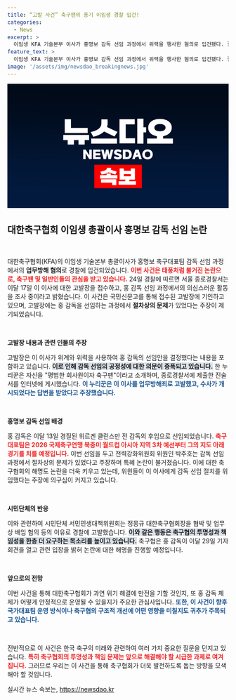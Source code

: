 ```yaml
---
title: “고발 사건” 축구팬의 용기 이임생 경찰 입건!
categories:
  - News
excerpt: >
  이임생 KFA 기술본부 이사가 홍명보 감독 선임 과정에서 위력을 행사한 혐의로 입건됐다. 절차적 문제를 제기한 고발장이 접수되며 축구계의 파장이 확대되고 있다. 홍 감독은 29일 기자회견을 통해 입장을 밝힐 예정이다.
feature_text: >
  이임생 KFA 기술본부 이사가 홍명보 감독 선임 과정에서 위력을 행사한 혐의로 입건됐다. 절차적 문제를 제기한 고발장이 접수되며 축구계의 파장이 확대되고 있다. 홍 감독은 29일 기자회견을 통해 입장을 밝힐 예정이다.
image: '/assets/img/newsdao_breakingnews.jpg'
---
```


<p><img src="/assets/img/newsdao_breakingnews.jpg" alt="cryptoinkorea 속보" /></p>

<h2 data-ke-size="size26">대한축구협회 이임생 총괄이사 홍명보 감독 선임 논란</h2>

<p data-ke-size="size16">&nbsp;</p>

<p>대한축구협회(KFA)의 이임생 기술본부 총괄이사가 홍명보 축구대표팀 감독 선임 과정에서의 <strong>업무방해 혐의</strong>로 경찰에 입건되었습니다. <b><span style="color: #ee2323;">이번 사건은 태풍처럼 불거진 논란으로, 축구팬 및 일반인들의 관심을 받고 있습니다.</span></b> 24일 경찰에 따르면 서울 종로경찰서는 이달 17일 이 이사에 대한 고발장을 접수하고, 홍 감독 선임 과정에서의 의심스러운 활동을 조사 중이라고 밝혔습니다. 이 사건은 국민신문고를 통해 접수된 고발장에 기인하고 있으며, 고발장에는 홍 감독을 선임하는 과정에서 <strong>절차상의 문제</strong>가 있었다는 주장이 제기되었습니다.</p>

<p data-ke-size="size16">&nbsp;</p>

<p><strong>고발장 내용과 관련 인물의 주장</strong></p>

<p>고발장은 이 이사가 위계와 위력을 사용하여 홍 감독의 선임안을 결정했다는 내용을 포함하고 있습니다. <b><span style="background-color: #21538527;">이로 인해 감독 선임의 공정성에 대한 의문이 증폭되고 있습니다.</span></b> 한 누리꾼은 자신을 "평범한 회사원이자 축구팬"이라고 소개하며, 종로경찰서에 제출한 진술서를 인터넷에 게시했습니다. <b><span style="color: #1a5490;">이 누리꾼은 이 이사를 업무방해죄로 고발했고, 수사가 개시되었다는 답변을 받았다고 주장했습니다.</span></b></p>

<p data-ke-size="size16">&nbsp;</p>

<p><strong>홍명보 감독 선임 배경</strong></p>

<p>홍 감독은 이달 13일 경질된 위르겐 클린스만 전 감독의 후임으로 선임되었습니다. <b><span style="color: #ee2323;">축구 대표팀은 2026 국제축구연맹 북중미 월드컵 아시아 지역 3차 예선부터 그의 지도 아래 경기를 치를 예정입니다.</span></b> 이번 선임을 두고 전력강화위원회 위원인 박주호는 감독 선임 과정에서 절차상의 문제가 있었다고 주장하며 특혜 논란이 불거졌습니다. 이에 대한 축구협회의 해명도 논란을 더욱 키우고 있는데, 위원들이 이 이사에게 감독 선임 절치를 위임했다는 주장에 의구심이 커지고 있습니다.</p>

<p data-ke-size="size16">&nbsp;</p>

<p><strong>시민단체의 반응</strong></p>

<p>이와 관련하여 시민단체 서민민생대책위원회는 정몽규 대한축구협회장을 협박 및 업무상 배임 혐의 등의 이유로 경찰에 고발했습니다. <b><span style="background-color: #21538527;">이와 같은 행동은 축구협의 투명성과 책임성을 한층 더 요구하는 목소리를 높이고 있습니다.</span></b> 축구협은 홍 감독이 이달 29일 기자회견을 열고 관련 입장을 밝혀 논란에 대한 해명을 진행할 예정입니다.</p>

<p data-ke-size="size16">&nbsp;</p>

<p><strong>앞으로의 전망</strong></p>

<p>이번 사건을 통해 대한축구협회가 과연 위기 해결에 만전을 기할 것인지, 또 홍 감독 체제가 어떻게 안정적으로 운영될 수 있을지가 주요한 관심사입니다. <b><span style="color: #1a5490;">또한, 이 사건이 향후 국가대표팀 운영 방식이나 축구협의 구조적 개선에 어떤 영향을 미칠지도 귀추가 주목되고 있습니다.</span></b></p>

<p data-ke-size="size16">&nbsp;</p>

<p>전반적으로 이 사건은 한국 축구의 미래와 관련하여 여러 가지 중요한 질문을 던지고 있습니다. <b><span style="color: #ee2323;">특히 축구협회의 투명성과 책임 문제는 앞으로 해결해야 할 시급한 과제로 여겨집니다.</span></b> 그러므로 우리는 이 사건을 통해 축구협회가 더욱 발전하도록 돕는 방향을 모색해야 할 것입니다.</p>
실시간 뉴스 속보는, <a href="https://newsdao.kr" rel="dofollow">https://newsdao.kr</a>


